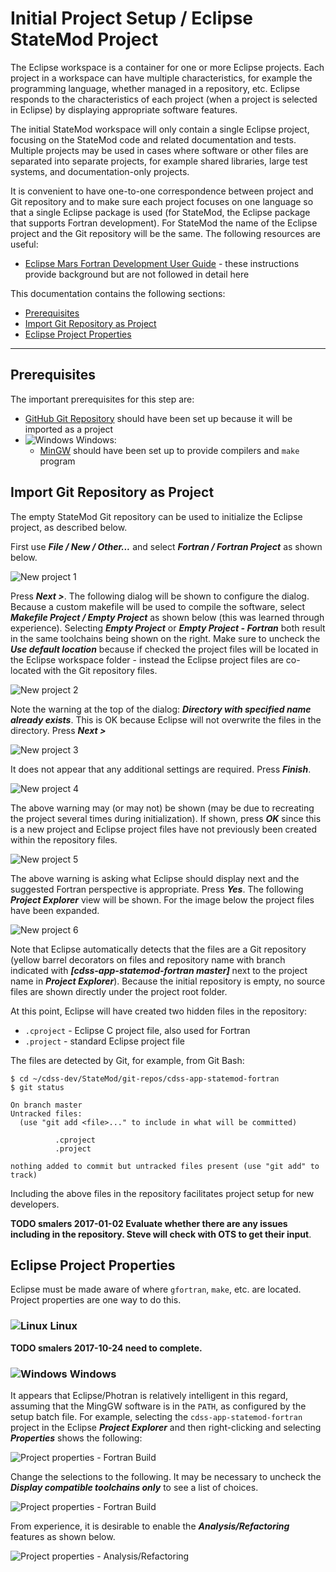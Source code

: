 # Initial Project Setup / Eclipse StateMod Project #

The Eclipse workspace is a container for one or more Eclipse projects.
Each project in a workspace can have multiple characteristics, for example the programming language, whether managed in a repository, etc.
Eclipse responds to the characteristics of each project (when a project is selected in Eclipse) by displaying appropriate software features.

The initial StateMod workspace will only contain a single Eclipse project, focusing on the StateMod code and related documentation and tests.
Multiple projects may be used in cases where software or other files are separated into separate projects, for example shared libraries,
large test systems, and documentation-only projects.

It is convenient to have one-to-one correspondence between project and Git repository and to make sure each project focuses on one language
so that a single Eclipse package is used (for StateMod, the Eclipse package that supports Fortran development).
For StateMod the name of the Eclipse project and the Git repository will be the same.
The following resources are useful:

* [Eclipse Mars Fortran Development User Guide](http://help.eclipse.org/mars/index.jsp?topic=%2Forg.eclipse.photran.doc.user%2Fhtml%2Fbasic%2FStartingNewProject.html) -
these instructions provide background but are not followed in detail here

This documentation contains the following sections:

* [Prerequisites](#prerequisites)
* [Import Git Repository as Project](#import-git-repository-as-project)
* [Eclipse Project Properties](#eclipse-project-properties)

----------------

## Prerequisites ##

The important prerequisites for this step are:

* [GitHub Git Repository](github/) should have been set up because it will be imported as a project
* ![Windows](../images/windows-32.ico) Windows:
	+ [MinGW](../dev-env/machine/) should have been set up to provide compilers and `make` program

## Import Git Repository as Project ##

The empty StateMod Git repository can be used to initialize the Eclipse project, as described below.

First use ***File / New / Other...*** and select ***Fortran / Fortran Project*** as shown below.

![New project 1](eclipse-statemod-project-images/eclipse-new-fortran-project-1.png)

Press ***Next >***.  The following dialog will be shown to configure the dialog.
Because a custom makefile will be used to compile the software, select ***Makefile Project / Empty Project*** as shown below
(this was learned through experience).  Selecting ***Empty Project*** or ***Empty Project - Fortran*** both result in the
same toolchains being shown on the right.
Make sure to uncheck the ***Use default location*** because if checked the project files will be located
in the Eclipse workspace folder - instead the Eclipse project files are co-located with the Git repository files.

![New project 2](eclipse-statemod-project-images/eclipse-new-fortran-project-2.png)

Note the warning at the top of the dialog:  ***Directory with specified name already exists***.
This is OK because Eclipse will not overwrite the files in the directory.
Press ***Next >***

![New project 3](eclipse-statemod-project-images/eclipse-new-fortran-project-3.png)

It does not appear that any additional settings are required.  Press ***Finish***.

![New project 4](eclipse-statemod-project-images/eclipse-new-fortran-project-4.png)

The above warning may (or may not) be shown (may be due to recreating the project several times during initialization).
If shown, press ***OK*** since this is a new project and Eclipse project files have not previously been created within the repository files.

![New project 5](eclipse-statemod-project-images/eclipse-new-fortran-project-5.png)

The above warning is asking what Eclipse should display next and the suggested Fortran perspective is appropriate.
Press ***Yes***.  The following ***Project Explorer*** view will be shown.
For the image below the project files have been expanded.

![New project 6](eclipse-statemod-project-images/eclipse-new-fortran-project-6.png)

Note that Eclipse automatically detects that the files are a Git repository
(yellow barrel decorators on files and repository name with branch indicated with ***[cdss-app-statemod-fortran master]***
next to the project name in ***Project Explorer***).
Because the initial repository is empty, no source files are shown directly under the
project root folder.

At this point, Eclipse will have created two hidden files in the repository:

* `.cproject` - Eclipse C project file, also used for Fortran
* `.project` - standard Eclipse project file

The files are detected by Git, for example, from Git Bash:

```text
$ cd ~/cdss-dev/StateMod/git-repos/cdss-app-statemod-fortran
$ git status

On branch master
Untracked files:
  (use "git add <file>..." to include in what will be committed)

          .cproject
          .project

nothing added to commit but untracked files present (use "git add" to track)
```

Including the above files in the repository facilitates project setup for new developers.

**TODO smalers 2017-01-02 Evaluate whether there are any issues including in the repository.
Steve will check with OTS to get their input**.

## Eclipse Project Properties ##

Eclipse must be made aware of where `gfortran`, `make`, etc. are located.
Project properties are one way to do this.

### ![Linux](../images/linux-32.png) Linux ##

**TODO smalers 2017-10-24 need to complete.**

### ![Windows](../images/windows-32.ico) Windows ##

It appears that Eclipse/Photran is relatively intelligent in this regard, assuming that the MingGW software is in the `PATH`,
as configured by the setup batch file.
For example, selecting the `cdss-app-statemod-fortran` project in the Eclipse ***Project Explorer*** and then right-clicking
and selecting ***Properties*** shows the following:

![Project properties - Fortran Build](eclipse-statemod-project-images/eclipse-project-properties-fortran-build-tool-chain0.png)

Change the selections to the following.
It may be necessary to uncheck the ***Display compatible toolchains only*** to see a list of choices.

![Project properties - Fortran Build](eclipse-statemod-project-images/eclipse-project-properties-fortran-build-tool-chain.png)

From experience, it is desirable to enable the ***Analysis/Refactoring*** features as shown below.

![Project properties - Analysis/Refactoring](eclipse-statemod-project-images/eclipse-project-properties-analysis-refactoring.png)
